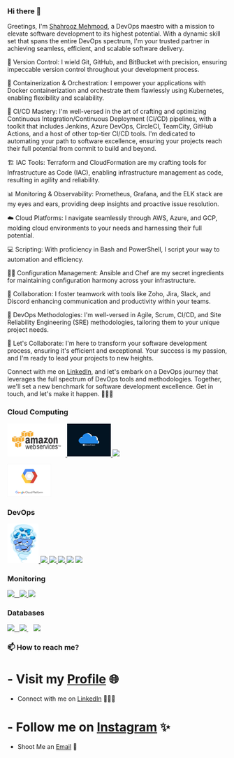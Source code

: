 ### Hi there 👋

<!--
**shahroozmehmood** is a ✨ _special_ ✨ repository because its `README.md` (this file) appears on your GitHub profile.
-->

Greetings, I'm [Shahrooz Mehmood](https://www.linkedin.com/in/shahrooz-mehmood/), a DevOps maestro with a mission to elevate software development to its highest potential. With a dynamic skill set that spans the entire DevOps spectrum, I'm your trusted partner in achieving seamless, efficient, and scalable software delivery.



🔀 Version Control:
I wield Git, GitHub, and BitBucket with precision, ensuring impeccable version control throughout your development process.

🐳 Containerization & Orchestration:
I empower your applications with Docker containerization and orchestrate them flawlessly using Kubernetes, enabling flexibility and scalability.

🔄 CI/CD Mastery:
I'm well-versed in the art of crafting and optimizing Continuous Integration/Continuous Deployment (CI/CD) pipelines, with a toolkit that includes Jenkins, Azure DevOps, CircleCI, TeamCity, GitHub Actions, and a host of other top-tier CI/CD tools. I'm dedicated to automating your path to software excellence, ensuring your projects reach their full potential from commit to build and beyond.

🏗 IAC Tools:
Terraform and CloudFormation are my crafting tools for Infrastructure as Code (IAC), enabling infrastructure management as code, resulting in agility and reliability.

📊 Monitoring & Observability:
Prometheus, Grafana, and the ELK stack are my eyes and ears, providing deep insights and proactive issue resolution.

☁️ Cloud Platforms:
I navigate seamlessly through AWS, Azure, and GCP, molding cloud environments to your needs and harnessing their full potential.

💻 Scripting:
With proficiency in Bash and PowerShell, I script your way to automation and efficiency.

👨‍🍳 Configuration Management:
Ansible and Chef are my secret ingredients for maintaining configuration harmony across your infrastructure.

🤝 Collaboration:
I foster teamwork with tools like Zoho, Jira, Slack, and Discord enhancing communication and productivity within your teams.

🚀 DevOps Methodologies:
I'm well-versed in Agile, Scrum, CI/CD, and Site Reliability Engineering (SRE) methodologies, tailoring them to your unique project needs.

🤝 Let's Collaborate:
I'm here to transform your software development process, ensuring it's efficient and exceptional. Your success is my passion, and I'm ready to lead your projects to new heights.



Connect with me on [LinkedIn](https://www.linkedin.com/in/shahrooz-mehmood/), and let's embark on a DevOps journey that leverages the full spectrum of DevOps tools and methodologies. Together, we'll set a new benchmark for software development excellence. Get in touch, and let's make it happen. 🚀💼🌐


### Cloud Computing
  
 <p float="left">
  <a href="https://aws.amazon.com/" target="_blank" >
    <img src="https://github.com/shahrooz2211/asstes/blob/master/assets/aws.gif"  height="75" />
  </a>
  <a href="https://azure.microsoft.com/en-us/" target="_blank" >
    <img src="https://github.com/shahrooz2211/asstes/blob/master/assets/azure.gif"  height="75" />
  </a>
  <a href="https://m.do.co/c/3bc2250b7076" target="_blank" >
    <img src="https://raw.githubusercontent.com/itsksaurabh/itsksaurabh/master/assets/do.gif"  height="75" />
  </a> 
 </p>
  <a href="https://cloud.google.com/" target="_blank" >
    <img src="https://github.com/shahrooz2211/asstes/blob/master/assets/GCP.gif"  height="75" />
  </a> 
 </p>


### DevOps 

<p float="left">
  <a href="https://golang.org/" target="_blank" >
    <img src="https://github.com/shahrooz2211/asstes/blob/master/assets/docker.gif"  height="90" />
  </a>
  <a href="https://www.docker.com/" target="_blank" >
    <img src="https://raw.githubusercontent.com/itsksaurabh/itsksaurabh/master/assets/docker.gif"  height="80" /> 
  </a>
  <a href="https://kubernetes.io/" target="_blank" >
    <img src="https://raw.githubusercontent.com/itsksaurabh/itsksaurabh/master/assets/k8s.gif"  height="75" />
  </a>
  <a href="https://helm.sh/" target="_blank" >
    <img src="https://raw.githubusercontent.com/itsksaurabh/itsksaurabh/master/assets/helm.gif"  height="75" />
  </a
  <a href="https://docs.gitlab.com/ee/ci/" target="_blank" >
    <img src="https://raw.githubusercontent.com/itsksaurabh/itsksaurabh/master/assets/cicd.gif"  height="65" />
  </a>
    <a href="https://www.terraform.io/" target="_blank" >
    <img src="https://raw.githubusercontent.com/itsksaurabh/itsksaurabh/master/assets/terraform.gif" width="120" />
  </a>
 </p>
  

  
### Monitoring
  
 <p float="left">
  <a href="https://grafana.com/" target="_blank" >
    <img src="https://raw.githubusercontent.com/itsksaurabh/itsksaurabh/master/assets/grafana.gif" height="60" />&nbsp;&nbsp;
  </a>
  <a href="https://prometheus.io/" target="_blank" >
    <img src="https://raw.githubusercontent.com/itsksaurabh/itsksaurabh/master/assets/prometheus.gif" height="65" />
  </a>
  <a href="https://www.influxdata.com/" target="_blank" >
    <img src="https://raw.githubusercontent.com/itsksaurabh/itsksaurabh/master/assets/influxdata.gif" height="60" />
  </a>
</p>

### Databases
  
 <p float="left">
  <a href="https://www.postgresql.org/" target="_blank" >
    <img src="https://raw.githubusercontent.com/itsksaurabh/itsksaurabh/master/assets/postgresql.gif" height="90" />&nbsp;&nbsp;
  </a>
  <a href="https://www.timescale.com/" target="_blank" >
    <img src="https://raw.githubusercontent.com/itsksaurabh/itsksaurabh/master/assets/tsdb.gif" width="120" />
  </a>&nbsp;&nbsp;
  <a href="https://www.mongodb.com/" target="_blank" >
    <img src="https://raw.githubusercontent.com/itsksaurabh/itsksaurabh/master/assets/mongo.gif" height="80" />
  </a>
</p>


### 📫 How to reach me?

# - Visit my [Profile](https://www.linkedin.com/in/shahrooz-mehmood/) 🌐
 - Connect with me on [LinkedIn](https://www.linkedin.com/in/shahrooz-mehmood/) 👨🏻‍💻
# - Follow me on [Instagram](https://www.linkedin.com/in/shahrooz-mehmood/) ✨
 - Shoot Me an [Email](mailto:shahroozmehmood50@gmail.com) 💌
